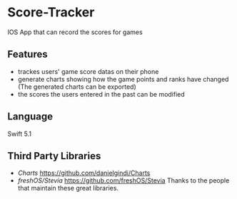 # Score-Tracker
IOS App that can record the scores for games


## Features
* trackes users' game score datas on their phone
* generate charts showing how the game points and ranks have changed (The generated charts can be exported)
* the scores the users entered in the past can be modified


## Language
Swift 5.1


## Third Party Libraries 
* *Charts* https://github.com/danielgindi/Charts
* *freshOS/Stevia* https://github.com/freshOS/Stevia
Thanks to the people that maintain these great libraries.
